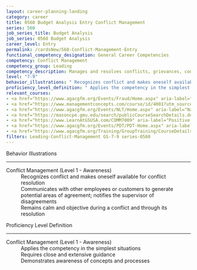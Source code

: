 ```yaml
---
layout: career-planning-landing
category: career
title: 0560 Budget Analysis Entry Conflict Management
series: 560
job_series_title: Budget Analysis
job_series: 0560 Budget Analysis
career_level: Entry
permalink: /cardsNew/560-Conflict-Management-Entry
functional_competency_designation: General Career Competencies
competency: Conflict Management
competency_group: Leading
competency_description: Manages and resolves conflicts, grievances, confrontations, or disagreements in a constructive manner to minimize negative (personal) impact
level: "7-9"
behavior_illustrations: " Recognizes conflict and makes oneself available for conflict resolution  Communicates with other employees or customers to generate potential areas of agreement; notifies the supervisor of disagreements  Remains calm and objective during a conflict and through its resolution"
proficiency_level_definition: " Applies the competency in the simplest situations  Requires close and extensive guidance  Demonstrates awareness of concepts and processes"
relevant_courses: 
- <a href="https://www.agacgfm.org/Events/Fraud/Home.aspx" aria-label="Internal Control & Fraud Prevention Training - https://www.agacgfm.org/Events/Fraud/Home.aspx">Internal Control & Fraud Prevention Training</a>, AGA
- <a href="https://www.managementconcepts.com/course/id/4001?utm_source=CFOportal&utm_medium=listing&utm_campaign=CFOTTEP&utm_id=23FM" aria-label="Leadership Skills and Techniques - https://www.managementconcepts.com/course/id/4001?utm_source=CFOportal&utm_medium=listing&utm_campaign=CFOTTEP&utm_id=23FM">Leadership Skills and Techniques</a>, Management Concepts
- <a href="https://www.agacgfm.org/Events/NLT/Home.aspx" aria-label="National Leadership Training (NLT) - multi-competency training - https://www.agacgfm.org/Events/NLT/Home.aspx">National Leadership Training (NLT) - multi-competency training</a>, AGA
- <a href="https://masoncpe.gmu.edu/search/publicCourseSearchDetails.do?method=load&courseId=2409060" aria-label="PEBU 0407 Conflict Management - https://masoncpe.gmu.edu/search/publicCourseSearchDetails.do?method=load&courseId=2409060">PEBU 0407 Conflict Management</a>, George Mason University
- <a href="https://www.LearnAtGSUSA.com/COMM7009" aria-label="Positive Approaches to Difficult People (COMM7009) - https://www.LearnAtGSUSA.com/COMM7009">Positive Approaches to Difficult People (COMM7009)</a>, Graduate School USA (GSUSA)
- <a href="https://www.agacgfm.org/Events/PDT/PDT-Home.aspx" aria-label="Professional Development Training (PDT) - multi-competency training - https://www.agacgfm.org/Events/PDT/PDT-Home.aspx">Professional Development Training (PDT) - multi-competency training</a>, AGA
- <a href="https://www.agacgfm.org/Training/GroupTraining/CourseDetails.aspx?ID=49" aria-label="Professional Polish in the Public Sector - https://www.agacgfm.org/Training/GroupTraining/CourseDetails.aspx?ID=49">Professional Polish in the Public Sector</a>, AGA
filters: Leading-Conflict-Management GS-7-9 series-0560
---
```


<div class="desktop:grid-col-6 margin-y-3">
  <div class="border-top-2 bg-white padding-3 shadow-5 height-full members-hover border-1px button-border border-top-blue radius-lg">
    <p class="text-bold label-color font-size-21">Behavior Illustrations</p>
    <hr class="hr-green"/>
    <dl class="text-base card-content-color"><dt>Conflict Management (Level 1 - Awareness)</dt><dd>Recognizes conflict and makes oneself available for conflict resolution </dd><dd>Communicates with other employees or customers to generate potential areas of agreement; notifies the supervisor of disagreements </dd><dd>Remains calm and objective during a conflict and through its resolution</dd></dl>
  </div>
</div>
<div class="desktop:grid-col-6 margin-y-3">
  <div class="border-top-2 bg-white padding-3 shadow-5 height-full members-hover border-1px button-border border-top-blue radius-lg">
    <p class="text-bold label-color font-size-21">Proficiency Level Definition</p>
     <hr class="hr-green"/>
    <dl class="text-base card-content-color"><dt>Conflict Management (Level 1 - Awareness)</dt><dd>Applies the competency in the simplest situations </dd><dd>Requires close and extensive guidance </dd><dd>Demonstrates awareness of concepts and processes</dd></dl>
  </div>
</div>